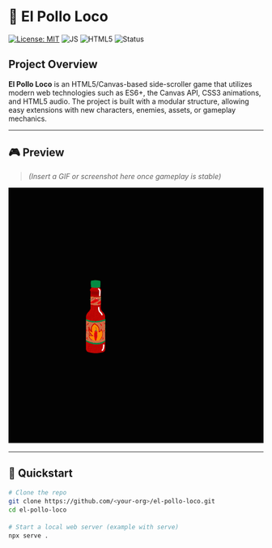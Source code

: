 # 🐔 El Pollo Loco

[![License: MIT](https://img.shields.io/badge/License-MIT-yellow.svg)](LICENSE)
![JS](https://img.shields.io/badge/JavaScript-ES6+-brightgreen)
![HTML5](https://img.shields.io/badge/HTML5-Canvas-orange)
![Status](https://img.shields.io/badge/status-in%20development-blue)

## Project Overview

**El Pollo Loco** is an HTML5/Canvas-based side-scroller game that utilizes modern web technologies such as ES6+, the Canvas API, CSS3 animations, and HTML5 audio. The project is built with a modular structure, allowing easy extensions with new characters, enemies, assets, or gameplay mechanics.

---

## 🎮 Preview

> _(Insert a GIF or screenshot here once gameplay is stable)_

![Game Screenshot](assets/img/gif/all_sequences_bottle.gif)

---

## 🚀 Quickstart

```bash
# Clone the repo
git clone https://github.com/<your-org>/el-pollo-loco.git
cd el-pollo-loco

# Start a local web server (example with serve)
npx serve .
```
